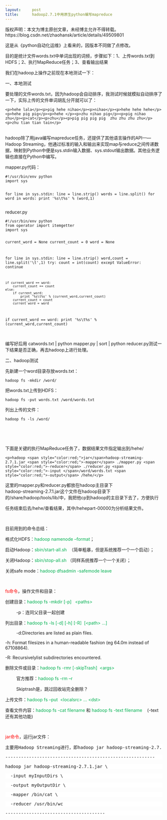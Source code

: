 ```yaml
---
layout:     post
title:      hadoop2.7.1中用原生python编写mapreduce
---
```

<div id="article_content" class="article_content clearfix csdn-tracking-statistics" data-pid="blog" data-mod="popu_307" data-dsm="post">
								<div class="article-copyright">
					版权声明：本文为博主原创文章，未经博主允许不得转载。					https://blog.csdn.net/zhaohansk/article/details/49509801				</div>
								            <link rel="stylesheet" href="https://csdnimg.cn/release/phoenix/template/css/ck_htmledit_views-f76675cdea.css">
						<div class="htmledit_views" id="content_views">
                
<p>这是从《python自动化运维》上看来的，因版本不同做了点修改。</p>
<p>目的是统计文件words.txt中单词出现的词频，步骤如下：1、上传words.txt到HDFS；2、执行MapReduce任务；3、查看输出结果</p>
<p>我们在hadoop上操作之前现在本地测试一下：</p>
<p>一、本地测试</p>
<p>要处理的文件words.txt，因为hadoop会自动排序，我测试时候就模拟自动排序了一下，实际上传的文件单词胡乱分开就可以了：</p>
<p></p>
<pre><code class="language-plain">&lt;p&gt;hehe lala&lt;/p&gt;&lt;p&gt;pig hehe nihao&lt;/p&gt;&lt;p&gt;nihao&lt;/p&gt;&lt;p&gt;hehe hehe hehe&lt;/p&gt;&lt;p&gt;hehe pig pig&lt;/p&gt;&lt;p&gt;hehe &lt;/p&gt;&lt;p&gt;zhu nihao pig&lt;/p&gt;&lt;p&gt;pig nihao zhu&lt;/p&gt;&lt;p&gt;cat&lt;/p&gt;&lt;p&gt;zhu&lt;/p&gt;&lt;p&gt;pig pig pig pig  zhu zhu zhu zhu&lt;/p&gt;&lt;p&gt;zhu tian tian tain&lt;/p&gt;</code></pre><br>
hadoop除了用java编写mapreduce任务，还提供了其他语言操作的API——Hadoop Streaming，他通过标准的输入和输出来实现map与reduce之间传递数据，映射到Python中便是sys.stdin输入数据、sys.stdout输出数据。其他业务逻辑也直接在Python中编写。
<p></p>
<p>mapper.py代码：</p>
<p></p>
<pre><code class="language-python">#!/usr/bin/env python
import sys

for line in sys.stdin:
    line = line.strip()
    words = line.split()
    for word in words:
        print '%s\t%s' % (word,1)
</code></pre>reducer.py
<p></p>
<p></p>
<pre><code class="language-python">#!/usr/bin/env python
from operator import itemgetter
import sys

current_word = None
current_count = 0
word = None

for line in sys.stdin:
    line = line.strip()
    word,count = line.split('\t',1)
    try:
        count = int(count)
    except ValueError:
        continue
    
    if current_word == word:
        current_count += count
    else:
        if current_word:
            print '%s\t%s' % (current_word,current_count)
        current_count = count
        current_word = word

if current_word == word:
    print '%s\t%s' % (current_word,current_count)
</code></pre><br>
编写好后用 catwords.txt | python mapper.py | sort | python reducer.py测试一下结果是否正确，再去hadoop上进行处理。
<p></p>
<p>二、hadoop测试<span> </span></p>
<p>先新建一个word目录存放words.txt：</p>
<p></p>
<pre><code class="language-plain">hadoop fs -mkdir /word/</code></pre>
<p></p>
<p>把words.txt上传到HDFS：</p>
<p></p>
<pre><code class="language-plain">hadoop fs -put words.txt /word/words.txt</code></pre>
<p></p>
<p>列出上传的文件：</p>
<p></p>
<pre><code class="language-plain">hadoop fs -ls /word/</code></pre>
<p></p>
<p><br></p>
<p><br></p>
下面是关键的执行MapReduce任务了，数据结果文件指定输出到/hehe/
<p></p>
<pre><code class="language-plain">&lt;p&gt;hadoop &lt;span style="color:red;"&gt;jar&lt;/span&gt;hadoop-streaming-2.7.1.jar &lt;span style="color:red;"&gt;-mapper&lt;/span&gt; ./mapper.py &lt;span style="color:red;"&gt;-reducer&lt;/span&gt; ./reducer.py &lt;span style="color:red;"&gt;-input &lt;/span&gt;/word/words.txt &lt;span style="color:red;"&gt;-output&lt;/span&gt; /hehe/&lt;/p&gt;</code></pre>这里的mapper.py和reducer.py都放在hadoop主目录下<br>
hadoop-streaming-2.7.1.jar这个文件在hadoop目录下的/share/hadoop/tools/lib/中，我把他cp到hadoop的主目录下去了，方便执行
<p></p>
<p>任务结束后去/hehe/查看结果，其中/hehepart-00000为分析结果文件。</p>
<p><br></p>
<p>目前用到的命令总结：</p>
<p></p>
<p>格式化HDFS：<span style="color:#00B050;">hadoop namenode –format</span>；</p>
<p>启动Hadoop：<span style="color:#00B050;">sbin/start-all.sh  </span>（简单粗暴，但是系统推荐一个一个启动）；</p>
<p>关闭Hadoop：<span style="color:#00B050;">sbin/stop-all.sh </span>（同样系统推荐一个一个关闭）；</p>
<p>关闭safe mode：<span style="color:#00B050;">hadoop dfsadmin -safemode leave</span></p>
<p><span style="color:#FF0000;"> </span></p>
<p><span style="color:#FF0000;">fs</span><span style="color:#FF0000;">命令</span>，操作文件和目录：</p>
<p>创建目录：<span style="color:#00B050;">hadoop fs -mkdir [-p]   &lt;paths&gt;</span></p>
<p>         -p：连同父目录一起创建</p>
<p>列出目录：<span style="color:#00B050;">hadoop fs -ls [-d] [-h] [-R]  [&lt;path&gt; ...]</span></p>
<p>         -d:Directories are listed as plain files.</p>
<p>-h: Format filesizes in a human-readable fashion (eg 64.0m instead of 67108864).</p>
<p>-R: Recursivelylist subdirectories encountered.</p>
<p>删除文件或目录：<span style="color:#00B050;">hadoop fs -rmr [-skipTrash]  &lt;args&gt;</span></p>
<p>         官方推荐：<span style="color:#00B050;">hadoop fs -rm –r</span></p>
<p>         Skiptrash是，跳过回收站完全删除？</p>
<p>上传文件：<span style="color:#00B050;">hadoop fs –put  &lt;localsrc&gt; ... &lt;dst&gt;</span></p>
<p>查看文件内容：<span style="color:#00B050;">hadoop fs -cat filename </span>和 <span style="color:#00B050;">
hadoop fs -text filename </span>   (-text还有其他功能)</p>
<p><span style="color:#FF0000;"> </span></p>
<p><span style="color:#FF0000;">jar</span><span style="color:#FF0000;">命令</span>，运行jar文件：</p>
<pre style="background:#FFFFFF;">主要用Hadoop Streaming进行，即hadoop jar hadoop-streaming-2.7.1.jar，举个例子，照这个运行就行：</pre>
<pre style="background:#FFFFFF;">---------------------------------------------------------</pre>
<pre style="background:#FFFFFF;">hadoop jar hadoop-streaming-2.7.1.jar \</pre>
<pre style="background:#FFFFFF;">  -input myInputDirs \</pre>
<pre style="background:#FFFFFF;">  -output myOutputDir \</pre>
<pre style="background:#FFFFFF;">  -mapper /bin/cat \</pre>
<pre style="background:#FFFFFF;">  -reducer /usr/bin/wc</pre>
<pre style="background:#FFFFFF;">--------------------------------------</pre>
<br>            </div>
                </div>